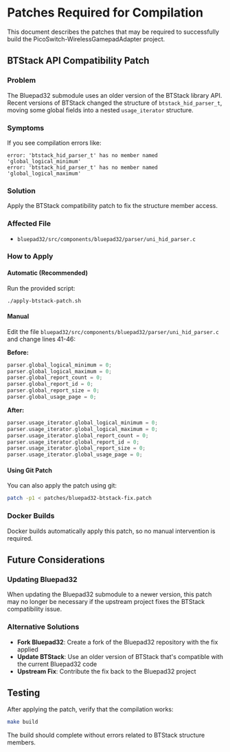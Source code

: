 # Patches Required for Compilation

This document describes the patches that may be required to successfully build the PicoSwitch-WirelessGamepadAdapter project.

## BTStack API Compatibility Patch

### Problem
The Bluepad32 submodule uses an older version of the BTStack library API. Recent versions of BTStack changed the structure of `btstack_hid_parser_t`, moving some global fields into a nested `usage_iterator` structure.

### Symptoms
If you see compilation errors like:
```
error: 'btstack_hid_parser_t' has no member named 'global_logical_minimum'
error: 'btstack_hid_parser_t' has no member named 'global_logical_maximum'
```

### Solution
Apply the BTStack compatibility patch to fix the structure member access.

### Affected File
- `bluepad32/src/components/bluepad32/parser/uni_hid_parser.c`

### How to Apply

#### Automatic (Recommended)
Run the provided script:
```bash
./apply-btstack-patch.sh
```

#### Manual
Edit the file `bluepad32/src/components/bluepad32/parser/uni_hid_parser.c` and change lines 41-46:

**Before:**
```c
parser.global_logical_minimum = 0;
parser.global_logical_maximum = 0;
parser.global_report_count = 0;
parser.global_report_id = 0;
parser.global_report_size = 0;
parser.global_usage_page = 0;
```

**After:**
```c
parser.usage_iterator.global_logical_minimum = 0;
parser.usage_iterator.global_logical_maximum = 0;
parser.usage_iterator.global_report_count = 0;
parser.usage_iterator.global_report_id = 0;
parser.usage_iterator.global_report_size = 0;
parser.usage_iterator.global_usage_page = 0;
```

#### Using Git Patch
You can also apply the patch using git:
```bash
patch -p1 < patches/bluepad32-btstack-fix.patch
```

### Docker Builds
Docker builds automatically apply this patch, so no manual intervention is required.

## Future Considerations

### Updating Bluepad32
When updating the Bluepad32 submodule to a newer version, this patch may no longer be necessary if the upstream project fixes the BTStack compatibility issue.

### Alternative Solutions
- **Fork Bluepad32**: Create a fork of the Bluepad32 repository with the fix applied
- **Update BTStack**: Use an older version of BTStack that's compatible with the current Bluepad32 code
- **Upstream Fix**: Contribute the fix back to the Bluepad32 project

## Testing
After applying the patch, verify that the compilation works:
```bash
make build
```

The build should complete without errors related to BTStack structure members.

